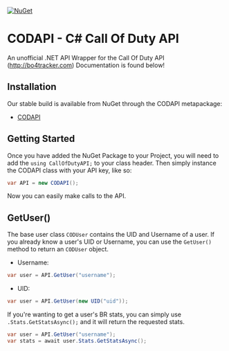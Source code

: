 [![NuGet](https://img.shields.io/badge/nuget-1.0.0-brightgreen.svg)](https://www.nuget.org/packages/CODAPI/)

# CODAPI - C# Call Of Duty API
An unofficial .NET API Wrapper for the Call Of Duty API (http://bo4tracker.com)
Documentation is found below!

## Installation
Our stable build is available from NuGet through the CODAPI metapackage:
- [CODAPI](https://www.nuget.org/packages/CODAPI/)

## Getting Started
Once you have added the NuGet Package to your Project, you will need to add the `using CallOfDutyAPI;` to your class header.
Then simply instance the CODAPI class with your API key, like so:
```csharp
var API = new CODAPI();
```
Now you can easily make calls to the API.

## GetUser()
The base user class `CODUser` contains the UID and Username of a user. 
If you already know a user's UID or Username, you can use the `GetUser()` method to return an `CODUser` object.
- Username:
```csharp
var user = API.GetUser("username");
```
- UID:
```csharp
var user = API.GetUser(new UID("uid"));
```

If you're wanting to get a user's BR stats, you can simply use `.Stats.GetStatsAsync();` and it will return the requested stats.
```csharp
var user = API.GetUser("username");
var stats = await user.Stats.GetStatsAsync();
```